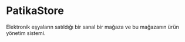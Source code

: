 # PatikaStore
Elektronik eşyaların satıldığı bir sanal bir mağaza ve bu mağazanın ürün yönetim sistemi.
